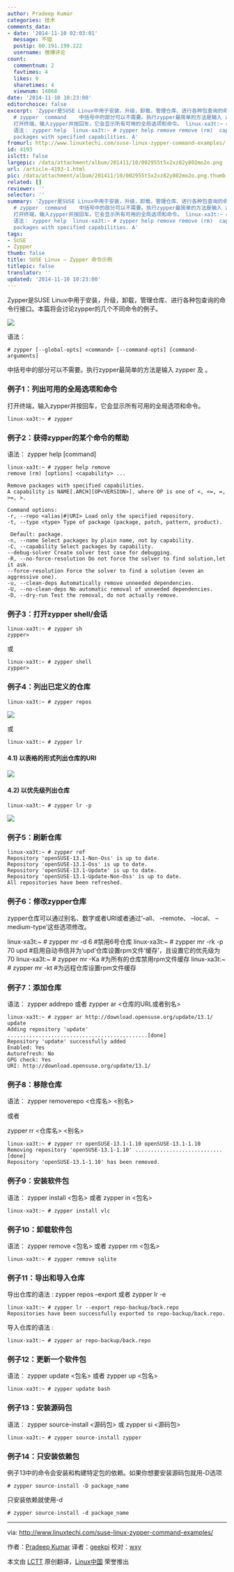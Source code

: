 ```yaml
---
author: Pradeep Kumar
categories: 技术
comments_data:
- date: '2014-11-10 02:03:01'
  message: 不错
  postip: 60.191.199.222
  username: 微博评论
count:
  commentnum: 2
  favtimes: 4
  likes: 0
  sharetimes: 4
  viewnum: 14068
date: '2014-11-10 10:23:00'
editorchoice: false
excerpt: 'Zypper是SUSE Linux中用于安装，升级，卸载，管理仓库、进行各种包查询的命令行接口。本篇将会讨论zypper的几个不同命令的例子。  语法：
  # zypper  command    中括号中的部分可以不需要。执行zypper最简单的方法是输入 zypper 及 。 例子1：列出可用的全局选项和命令
  打开终端，输入zypper并按回车，它会显示所有可用的全局选项和命令。 linux-xa3t:~ # zypper  例子2：获得zypper的某个命令的帮助
  语法： zypper help  linux-xa3t:~ # zypper help remove remove (rm)  capability ... Remove
  packages with specified capabilities. A'
fromurl: http://www.linuxtechi.com/suse-linux-zypper-command-examples/
id: 4193
islctt: false
largepic: /data/attachment/album/201411/10/002955t5x2xz82y802mo2o.png
url: /article-4193-1.html
pic: /data/attachment/album/201411/10/002955t5x2xz82y802mo2o.png.thumb.jpg
related: []
reviewer: ''
selector: ''
summary: 'Zypper是SUSE Linux中用于安装，升级，卸载，管理仓库、进行各种包查询的命令行接口。本篇将会讨论zypper的几个不同命令的例子。  语法：
  # zypper  command    中括号中的部分可以不需要。执行zypper最简单的方法是输入 zypper 及 。 例子1：列出可用的全局选项和命令
  打开终端，输入zypper并按回车，它会显示所有可用的全局选项和命令。 linux-xa3t:~ # zypper  例子2：获得zypper的某个命令的帮助
  语法： zypper help  linux-xa3t:~ # zypper help remove remove (rm)  capability ... Remove
  packages with specified capabilities. A'
tags:
- SUSE
- Zypper
thumb: false
title: SUSE Linux – Zypper 命令示例
titlepic: false
translator: ''
updated: '2014-11-10 10:23:00'
---
```


Zypper是SUSE Linux中用于安装，升级，卸载，管理仓库、进行各种包查询的命令行接口。本篇将会讨论zypper的几个不同命令的例子。


![](/data/attachment/album/201411/10/002955t5x2xz82y802mo2o.png)


语法：



```
# zypper [--global-opts] <command> [--command-opts] [command-arguments]

```

中括号中的部分可以不需要。执行zypper最简单的方法是输入 zypper 及 。


### 例子1：列出可用的全局选项和命令


打开终端，输入zypper并按回车，它会显示所有可用的全局选项和命令。



```
linux-xa3t:~ # zypper

```

### 例子2：获得zypper的某个命令的帮助


语法： zypper help [command]



```
linux-xa3t:~ # zypper help remove
remove (rm) [options] <capability> ...

Remove packages with specified capabilities.
A capability is NAME[.ARCH][OP<VERSION>], where OP is one of <, <=, =, >=, >.

Command options:
-r, --repo <alias|#|URI> Load only the specified repository.
-t, --type <type> Type of package (package, patch, pattern, product).

 Default: package.
-n, --name Select packages by plain name, not by capability.
-C, --capability Select packages by capability.
--debug-solver Create solver test case for debugging.
-R, --no-force-resolution Do not force the solver to find solution,let it ask.
--force-resolution Force the solver to find a solution (even an aggressive one).
-u, --clean-deps Automatically remove unneeded dependencies.
-U, --no-clean-deps No automatic removal of unneeded dependencies.
-D, --dry-run Test the removal, do not actually remove.

```

### 例子3：打开zypper shell/会话



```
linux-xa3t:~ # zypper sh
zypper>

```

或



```
linux-xa3t:~ # zypper shell
zypper>

```

### 例子4：列出已定义的仓库



```
linux-xa3t:~ # zypper repos

```

![](/data/attachment/album/201411/10/002958xzbbsh9xrbijrtda.png)


或



```
linux-xa3t:~ # zypper lr

```

#### 4.1) 以表格的形式列出仓库的URI


![](/data/attachment/album/201411/10/002959cexnmqfpmcfhhpt9.png)


#### 4.2) 以优先级列出仓库



```
linux-xa3t:~ # zypper lr -p

```

![](/data/attachment/album/201411/10/003001o89tuy8mjg8f86df.png)


### 例子5：刷新仓库



```
linux-xa3t:~ # zypper ref
Repository 'openSUSE-13.1-Non-Oss' is up to date.
Repository 'openSUSE-13.1-Oss' is up to date.
Repository 'openSUSE-13.1-Update' is up to date.
Repository 'openSUSE-13.1-Update-Non-Oss' is up to date.
All repositories have been refreshed.

```

### 例子6：修改zypper仓库


zypper仓库可以通过别名、数字或者URI或者通过‘–all、 –remote、 –local、 –medium-type’这些选项修改。


linux-xa3t:~ # zypper mr -d 6 #禁用6号仓库 linux-xa3t:~ # zypper mr -rk -p 70 upd #启用自动书信并为‘upd’仓库设置rpm文件‘缓存’，且设置它的优先级为70 linux-xa3t:~ # zypper mr -Ka #为所有的仓库禁用rpm文件缓存 linux-xa3t:~ # zypper mr -kt #为远程仓库设置rpm文件缓存


### 例子7：添加仓库


语法： zypper addrepo 或者 zypper ar <仓库的URL或者别名>



```
linux-xa3t:~ # zypper ar http://download.opensuse.org/update/13.1/ update
Adding repository 'update' .............................................[done]
Repository 'update' successfully added
Enabled: Yes
Autorefresh: No
GPG check: Yes
URI: http://download.opensuse.org/update/13.1/

```

### 例子8：移除仓库


语法： zypper removerepo <仓库名> <别名>


或者


zypper rr <仓库名> <别名>



```
linux-xa3t:~ # zypper rr openSUSE-13.1-1.10 openSUSE-13.1-1.10
Removing repository 'openSUSE-13.1-1.10' ............................[done]
Repository 'openSUSE-13.1-1.10' has been removed.

```

### 例子9：安装软件包


语法： zypper install <包名> 或者 zypper in <包名>



```
linux-xa3t:~ # zypper install vlc

```

### 例子10：卸载软件包


语法： zypper remove <包名> 或者 zypper rm <包名>



```
linux-xa3t:~ # zypper remove sqlite

```

### 例子11：导出和导入仓库


导出仓库的语法 : zypper repos –export 或者 zypper lr -e



```
linux-xa3t:~ # zypper lr --export repo-backup/back.repo
Repositories have been successfully exported to repo-backup/back.repo.

```

导入仓库的语法 :



```
linux-xa3t:~ # zypper ar repo-backup/back.repo

```

### 例子12：更新一个软件包


语法： zypper update <包名> 或者 zypper up <包名>



```
linux-xa3t:~ # zypper update bash

```

### 例子13：安装源码包


语法： zypper source-install <源码包> 或 zypper si <源码包>



```
linux-xa3t:~ # zypper source-install zypper

```

### 例子14：只安装依赖包


例子13中的命令会安装和构建特定包的依赖。如果你想要安装源码包就用-D选项



```
# zypper source-install -D package_name

```

只安装依赖就使用-d



```
# zypper source-install -d package_name

```



---


via: <http://www.linuxtechi.com/suse-linux-zypper-command-examples/>


作者：[Pradeep Kumar](http://www.linuxtechi.com/author/pradeep/) 译者：[geekpi](https://github.com/geekpi) 校对：[wxy](https://github.com/wxy)


本文由 [LCTT](https://github.com/LCTT/TranslateProject) 原创翻译，[Linux中国](http://linux.cn/) 荣誉推出